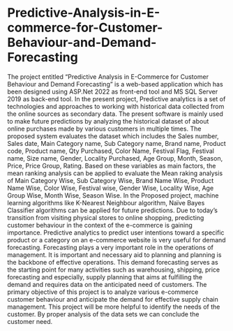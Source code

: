 # Predictive-Analysis-in-E-commerce-for-Customer-Behaviour-and-Demand-Forecasting
The project entitled “Predictive Analysis in E-Commerce for Customer Behaviour and Demand Forecasting” is a web-based application which has been designed using ASP.Net 2022 as front-end tool and MS SQL Server 2019 as back-end tool.
In the present project, Predictive analytics is a set of technologies and approaches to working with historical data collected from the online sources as secondary data. The present software is mainly used to make future predictions by analyzing the historical dataset of about online purchases made by various customers in multiple times. 
The proposed system evaluates the dataset which includes the Sales number, Sales date, Main Category name, Sub Category name, Brand name, Product code, Product name, Qty Purchased, Color Name, Festival Flag, Festival name, Size name, Gender, Locality Purchased, Age Group, Month, Season, Price, Price Group, Rating. Based on these variables as main factors, the mean ranking analysis can be applied to evaluate the Mean raking analysis of Main Category Wise, Sub Category Wise, Brand Name Wise, Product Name Wise, Color Wise, Festival wise, Gender Wise, Locality Wise, Age Group Wise, Month Wise, Season Wise.
In the Proposed project, machine learning algorithms like K-Nearest Neighbour algorithm, Naïve Bayes Classifier algorithms can be applied for future predictions. Due to today’s transition from visiting physical stores to online shopping, predicting customer behaviour in the context of the e-commerce is gaining importance. Predictive analytics to predict user intentions toward a specific product or a category on an e-commerce website is very useful for demand forecasting. Forecasting plays a very important role in the operations of management. It is important and necessary aid to planning and planning is the backbone of effective operations. This demand forecasting serves as the starting point for many activities such as warehousing, shipping, price forecasting and especially, supply planning that aims at fulfilling the demand and requires data on the anticipated need of customers.
The primary objective of this project is to analyze various e-commerce customer behaviour and anticipate the demand for effective supply chain management. This project will be more helpful to identify the needs of the customer. By proper analysis of the data sets we can conclude the customer need.

